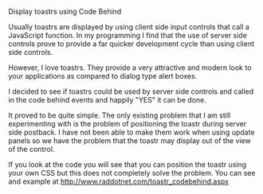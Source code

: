 Display toastrs using Code Behind

Usually toastrs are displayed by using client side input controls that call a JavaScript function.
In my programming I find that the use of server side controls prove to provide a far quicker development cycle than using client side controls.

However, I love toastrs. They provide a very attractive and modern look to your applications as compared to dialog type alert boxes. 

I decided to see if toastrs could be used by server side controls and called in the code behind events and happily "YES" it can be done.

It proved to be quite simple. The only existing problem that I am still experimenting with is the problem of positioning the toastr during server side postback. I have not been able to make them work when using update panels so we have the problem that the toastr may display out of the view of the control. 

If you look at the code you will see that you can position the toastr using your own CSS but this does not completely solve the problem.
You can see and example at  http://www.raddotnet.com/toastr_codebehind.aspx
